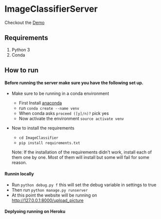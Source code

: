 # ImageClassifierServer

Checkout the [Demo](http://image.jesuszarate.com/upload_picture)

Requirements
------------
1. Python 3
2. Conda

How to run
----------
#### Before running the server make sure you have the following set up.

* Make sure to be running in a conda environment
    * First Install [anaconda](https://docs.continuum.io/anaconda/install/)
    * run `conda create --name venv`
    * When conda asks `proceed ([y]/n)?` pick yes
    * Now activate the environment `source activate venv`
    
* Now to install the requirements
    * `cd ImageClassifier`
    * `pip install requirements.txt`
  
    Note: If the installation of the requirements didn't work, install each of them one by one. Most of them will install  but some will fail for some reason.
   
  


 
#### Runnin locally
 
 * Run `python debug.py f` this will set the debug variable in settings to true
 * Then run `python manage.py runserver`
 * At this point the website will be running on http://127.0.0.1:8000/upload_picture
  
#### Deplyoing running on Heroku
  
    



